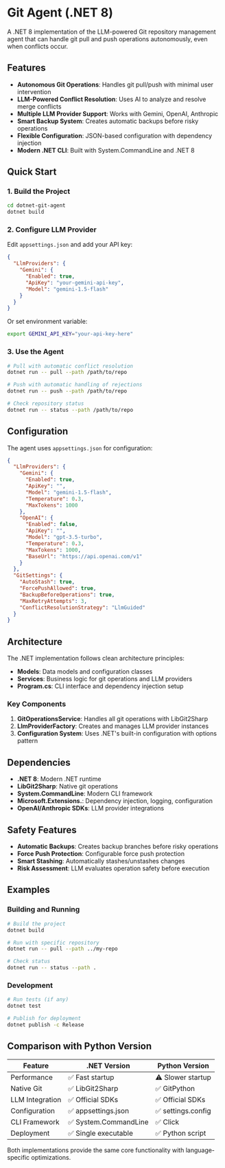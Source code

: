# Git Agent (.NET 8)

A .NET 8 implementation of the LLM-powered Git repository management agent that can handle git pull and push operations autonomously, even when conflicts occur.

## Features

- **Autonomous Git Operations**: Handles git pull/push with minimal user intervention
- **LLM-Powered Conflict Resolution**: Uses AI to analyze and resolve merge conflicts
- **Multiple LLM Provider Support**: Works with Gemini, OpenAI, Anthropic
- **Smart Backup System**: Creates automatic backups before risky operations
- **Flexible Configuration**: JSON-based configuration with dependency injection
- **Modern .NET CLI**: Built with System.CommandLine and .NET 8

## Quick Start

### 1. Build the Project

```bash
cd dotnet-git-agent
dotnet build
```

### 2. Configure LLM Provider

Edit `appsettings.json` and add your API key:

```json
{
  "LlmProviders": {
    "Gemini": {
      "Enabled": true,
      "ApiKey": "your-gemini-api-key",
      "Model": "gemini-1.5-flash"
    }
  }
}
```

Or set environment variable:
```bash
export GEMINI_API_KEY="your-api-key-here"
```

### 3. Use the Agent

```bash
# Pull with automatic conflict resolution
dotnet run -- pull --path /path/to/repo

# Push with automatic handling of rejections
dotnet run -- push --path /path/to/repo

# Check repository status
dotnet run -- status --path /path/to/repo
```

## Configuration

The agent uses `appsettings.json` for configuration:

```json
{
  "LlmProviders": {
    "Gemini": {
      "Enabled": true,
      "ApiKey": "",
      "Model": "gemini-1.5-flash",
      "Temperature": 0.3,
      "MaxTokens": 1000
    },
    "OpenAI": {
      "Enabled": false,
      "ApiKey": "",
      "Model": "gpt-3.5-turbo",
      "Temperature": 0.3,
      "MaxTokens": 1000,
      "BaseUrl": "https://api.openai.com/v1"
    }
  },
  "GitSettings": {
    "AutoStash": true,
    "ForcePushAllowed": true,
    "BackupBeforeOperations": true,
    "MaxRetryAttempts": 3,
    "ConflictResolutionStrategy": "LlmGuided"
  }
}
```

## Architecture

The .NET implementation follows clean architecture principles:

- **Models**: Data models and configuration classes
- **Services**: Business logic for git operations and LLM providers
- **Program.cs**: CLI interface and dependency injection setup

### Key Components

1. **GitOperationsService**: Handles all git operations with LibGit2Sharp
2. **LlmProviderFactory**: Creates and manages LLM provider instances
3. **Configuration System**: Uses .NET's built-in configuration with options pattern

## Dependencies

- **.NET 8**: Modern .NET runtime
- **LibGit2Sharp**: Native git operations
- **System.CommandLine**: Modern CLI framework
- **Microsoft.Extensions.**: Dependency injection, logging, configuration
- **OpenAI/Anthropic SDKs**: LLM provider integrations

## Safety Features

- **Automatic Backups**: Creates backup branches before risky operations
- **Force Push Protection**: Configurable force push protection
- **Smart Stashing**: Automatically stashes/unstashes changes
- **Risk Assessment**: LLM evaluates operation safety before execution

## Examples

### Building and Running

```bash
# Build the project
dotnet build

# Run with specific repository
dotnet run -- pull --path ../my-repo

# Check status
dotnet run -- status --path .
```

### Development

```bash
# Run tests (if any)
dotnet test

# Publish for deployment
dotnet publish -c Release
```

## Comparison with Python Version

| Feature | .NET Version | Python Version |
|---------|--------------|----------------|
| Performance | ✅ Fast startup | ⚠️ Slower startup |
| Native Git | ✅ LibGit2Sharp | ✅ GitPython |
| LLM Integration | ✅ Official SDKs | ✅ Official SDKs |
| Configuration | ✅ appsettings.json | ✅ settings.config |
| CLI Framework | ✅ System.CommandLine | ✅ Click |
| Deployment | ✅ Single executable | ✅ Python script |

Both implementations provide the same core functionality with language-specific optimizations.